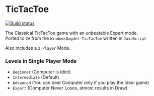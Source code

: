 # TicTacToe
[![Build status](https://ci.appveyor.com/api/projects/status/7fy6pc00sll604v3?svg=true)](https://ci.appveyor.com/project/MathewSachin/tictactoe)  

The Classical TicTacToe game with an unbeatable Expert mode.  
Ported to `C#` from the `WindowsGagdet-TicTacToe` written in `JavaScript`

Also includes a `2 Player` Mode.

### Levels in Single Player Mode
* `Beginner` (Computer is Idiot)
* `Intermediate` (Default)
* `Advanced` (You can beat Computer only if you play the Ideal game)
* `Expert` (Computer Never Loses, atmost results in Draw)
